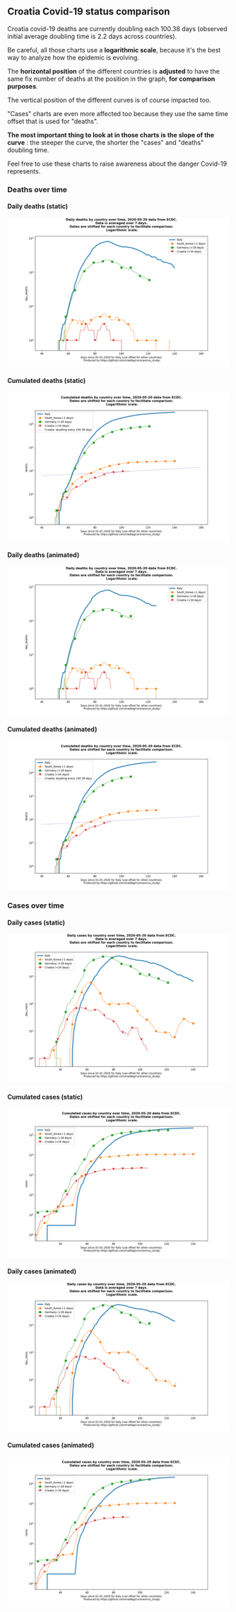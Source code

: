 ## Croatia Covid-19 status comparison 

Croatia covid-19 deaths are currently doubling each 100.38 days (observed initial average doubling time is 2.2 days across countries).



Be careful, all those charts use a **logarithmic scale**, because it's the best way to analyze how the epidemic is evolving.
 
The **horizontal position** of the different countries is **adjusted** to have the same fix number of deaths at the position in the graph, **for comparison purposes**.

The vertical position of the different curves is of course impacted too.

"Cases" charts are even more affected too because they use the same time offset that is used for "deaths".

**The most important thing to look at in those charts is the slope of the curve** : the steeper the curve, the shorter the "cases" and "deaths" doubling time.

Feel free to use these charts to raise awareness about the danger Covid-19 represents. 


 
### Deaths over time
 
#### Daily deaths (static)
![Croatia covid-19 daily deaths static chart](https://raw.githubusercontent.com/madlag/coronavirus_study/master/notebooks/graphs/2020-05-20/countries/Croatia/2020-05-20_Croatia_day_deaths.png "Croatia covid-19 day_deaths static chart")   
 
#### Cumulated deaths (static)
![Croatia covid-19 cumulated deaths static chart](https://raw.githubusercontent.com/madlag/coronavirus_study/master/notebooks/graphs/2020-05-20/countries/Croatia/2020-05-20_Croatia_deaths.png "Croatia covid-19 deaths static chart")   
 
#### Daily deaths (animated)
![Croatia covid-19 daily deaths animated chart](https://raw.githubusercontent.com/madlag/coronavirus_study/master/notebooks/graphs/2020-05-20/countries/Croatia/2020-05-20_Croatia_day_deaths.gif "Croatia covid-19 day_deaths animated chart")   
 
#### Cumulated deaths (animated)
![Croatia covid-19 cumulated deaths animated chart](https://raw.githubusercontent.com/madlag/coronavirus_study/master/notebooks/graphs/2020-05-20/countries/Croatia/2020-05-20_Croatia_deaths.gif "Croatia covid-19 deaths animated chart")   

 
### Cases over time
 
#### Daily cases (static)
![Croatia covid-19 daily cases static chart](https://raw.githubusercontent.com/madlag/coronavirus_study/master/notebooks/graphs/2020-05-20/countries/Croatia/2020-05-20_Croatia_day_cases.png "Croatia covid-19 day_cases static chart")   
 
#### Cumulated cases (static)
![Croatia covid-19 cumulated cases static chart](https://raw.githubusercontent.com/madlag/coronavirus_study/master/notebooks/graphs/2020-05-20/countries/Croatia/2020-05-20_Croatia_cases.png "Croatia covid-19 cases static chart")   
 
#### Daily cases (animated)
![Croatia covid-19 daily cases animated chart](https://raw.githubusercontent.com/madlag/coronavirus_study/master/notebooks/graphs/2020-05-20/countries/Croatia/2020-05-20_Croatia_day_cases.gif "Croatia covid-19 day_cases animated chart")   
 
#### Cumulated cases (animated)
![Croatia covid-19 cumulated cases animated chart](https://raw.githubusercontent.com/madlag/coronavirus_study/master/notebooks/graphs/2020-05-20/countries/Croatia/2020-05-20_Croatia_cases.gif "Croatia covid-19 cases animated chart")   

